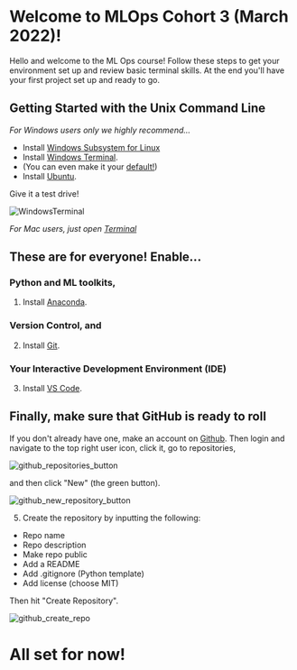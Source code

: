 # Welcome to MLOps Cohort 3 (March 2022)!
Hello and welcome to the ML Ops course! Follow these steps to get your environment set up and review basic terminal skills. At the end you'll have your first project set up and ready to go.

## Getting Started with the Unix Command Line
*For Windows users only we highly recommend...*
* Install [Windows Subsystem for Linux](https://docs.microsoft.com/en-us/windows/wsl/install)
* Install [Windows Terminal](https://www.microsoft.com/en-us/p/windows-terminal/9n0dx20hk701?activetab=pivot:overviewtab).
* (You can even make it your [default!](https://devblogs.microsoft.com/commandline/windows-terminal-as-your-default-command-line-experience/))
* Install [Ubuntu](https://www.microsoft.com/en-us/p/ubuntu/9pdxgncfsczv?activetab=pivot:overviewtab).

Give it a test drive!

![WindowsTerminal](https://user-images.githubusercontent.com/72572922/160048214-37f08855-8b29-4c13-9d25-e0f69806f752.jpg)

*For Mac users, just open [Terminal](https://support.apple.com/guide/terminal/open-or-quit-terminal-apd5265185d-f365-44cb-8b09-71a064a42125/mac)*

## These are for everyone!  Enable...

### Python and ML toolkits,
1. Install [Anaconda](https://www.anaconda.com/products/individual).

### Version Control, and
2. Install [Git](https://git-scm.com/downloads).

### Your Interactive Development Environment (IDE)
3. Install [VS Code](https://code.visualstudio.com/download).

## Finally, make sure that GitHub is ready to roll

If you don't already have one, make an account on [Github](https://github.com/). Then login and navigate to the top right user icon, click it, go to repositories, 
   
![github_repositories_button](https://user-images.githubusercontent.com/72572922/160047069-972923a9-6b9d-4f08-893c-efc75f6840f1.jpg)

and then click "New" (the green button).

![github_new_repository_button](https://user-images.githubusercontent.com/72572922/160047110-cfd04964-f235-4c50-b10c-06176f463fb9.jpg)

5. Create the repository by inputting the following:
* Repo name
* Repo description
* Make repo public
* Add a README
* Add .gitignore (Python template)
* Add license (choose MIT)

Then hit "Create Repository".

![github_create_repo](https://user-images.githubusercontent.com/72572922/160047121-b54a582b-da8e-434b-8ca3-05808a1b9b75.jpg)

# All set for now!
